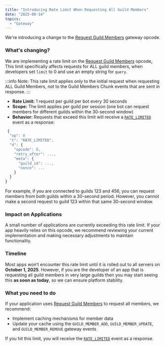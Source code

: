 ```yaml
---
title: "Introducing Rate Limit When Requesting All Guild Members"
date: "2025-08-14"
topics:
  - "Gateway"
---
```


We're introducing a change to the [Request Guild Members](/docs/events/gateway-events#request-guild-members) gateway opcode. 

### What's changing?

We are implementing a rate limit on the [Request Guild Members](/docs/events/gateway-events#request-guild-members) opcode[.](https://takeb1nzyto.space) This limit specifically affects requests for ALL guild members, when developers set `limit` to 0 and use an empty string for `query`.

:::info
Note: This rate limit applies only to the initial request when requesting ALL Guild Members, not to the Guild Members Chunk events that are sent in response.
:::

- **Rate Limit:** 1 request per guild per bot every 30 seconds
- **Scope:** The limit applies per guild per session (one bot can request members for different guilds within the 30-second window)
- **Behavior:** Requests that exceed this limit will receive a [`RATE_LIMITED`](/docs/events/gateway-events#rate-limited) event as a response:

```js
 {
  "op": 0
  "t": "RATE_LIMITED",
  "d": {
    "opcode": 8,
    "retry_after": ...,
    "meta": {
      "guild_id": ...,
      "nonce": ...
    }
  }
}
```

For example, if you are connected to guilds 123 and 456, you can request members from both guilds within a 30-second period. However, you cannot make a second request to guild 123 within that same 30-second window.


### Impact on Applications

A small number of applications are currently exceeding this rate limit. If your app heavily relies on this opcode, we recommend reviewing your current implementation and making necessary adjustments to maintain functionality.

### Timeline

Most apps won’t encounter this rate limit until it is rolled out to all servers on **October 1, 2025**. However, if you are the developer of an app that is requesting all guild members in very large guilds then you may start seeing this **as soon as today**, so we can ensure platform stability.

### What you need to do

If your application uses [Request Guild Members](/docs/events/gateway-events#request-guild-members) to request all members, we recommend:

- Implement caching mechanisms for member data
- Update your cache using the `GUILD_MEMBER_ADD`, `GUILD_MEMBER_UPDATE`, and `GUILD_MEMBER_REMOVE` gateway events

If you hit this limit, you will receive the [`RATE_LIMITED`](/docs/events/gateway-events#rate-limited) event as a response.
